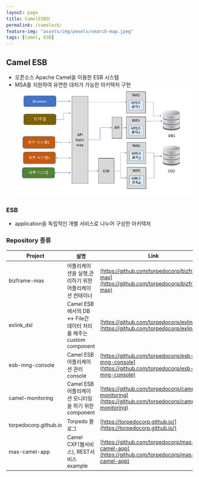 ```yaml
---
layout: page
title: CamelESB란
permalink: /camelesb/
feature-img: "assets/img/pexels/search-map.jpeg"
tags: [Camel, ESB]
---
```


## Camel ESB
* 오픈소스 Apache Camel을 이용한 ESB 시스템
* MSA를 지원하여 유연한 대처가 가능한 아키텍처 구현
![CamelESB](img/CamelESB.png)

### ESB
* application을 독립적인 개별 서비스로 나누어 구성한 아키텍처


### Repository 종류

| Project | 설명 | Link |
| --- | --- | --- |
| bizframe-mas |어플리케이션을 실행,관리하기 위한 어플리케이션 컨테이너 | [https://github.com/torpedocorp/bizframe-mas](https://github.com/torpedocorp/bizframe-mas) |
| exlink_dsl | Camel ESB에서의 DB ↔ File간 데이터 처리를 해주는 custom component | [https://github.com/torpedocorp/exlink_dsl](https://github.com/torpedocorp/exlink_dsl) |
| esb-mng-console | Camel ESB 어플리케이션 관리 console | [https://github.com/torpedocorp/esb-mng-console](https://github.com/torpedocorp/esb-mng-console) |
| camel-monitoring | Camel ESB 어플리케이션 모니터링을 하기 위한 component | [https://github.com/torpedocorp/camel-monitoring](https://github.com/torpedocorp/camel-monitoring) |
| torpedocorp.github.io | Torpedo 블로그 | [https://torpedocorp.github.io/](https://torpedocorp.github.io/) |
| mas-camel-app | Camel CXF(웹서비스), REST서비스 example | [https://github.com/torpedocorp/mas-camel-app](https://github.com/torpedocorp/mas-camel-app) |
